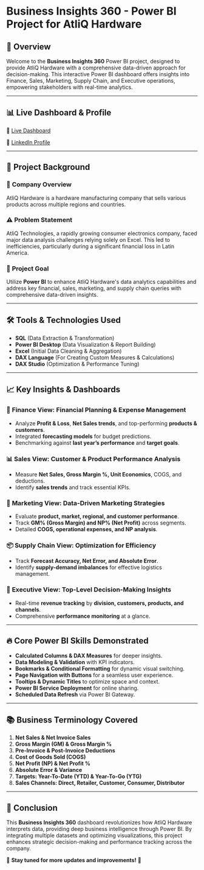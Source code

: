 # Business Insights 360 - Power BI Project for AtliQ Hardware

## 🚀 Overview

Welcome to the **Business Insights 360** Power BI project, designed to provide AtliQ Hardware with a comprehensive data-driven approach for decision-making. This interactive Power BI dashboard offers insights into Finance, Sales, Marketing, Supply Chain, and Executive operations, empowering stakeholders with real-time analytics.

---

## 📊 Live Dashboard & Profile

🔗 [Live Dashboard](https://app.powerbi.com/view?r=eyJrIjoiZTk5OThiNzgtOTExMC00YzEyLTg5OTEtOGNlODNjZGRhMjQxIiwidCI6IjVlNmRjOTI0LTcwMjgtNGE0Yi05ZDdkLTlhNmRiYWFkMjIxOCJ9&pageName=73fb44085dc094c246c0)

🔗 [LinkedIn Profile](https://www.linkedin.com/in/abhishek-vaidya-b11221205/)

---

## 📌 Project Background

### 🏢 **Company Overview**
AtliQ Hardware is a hardware manufacturing company that sells various products across multiple regions and countries.

### ⚠️ **Problem Statement**
AtliQ Technologies, a rapidly growing consumer electronics company, faced major data analysis challenges relying solely on Excel. This led to inefficiencies, particularly during a significant financial loss in Latin America.

### 🎯 **Project Goal**
Utilize **Power BI** to enhance AtliQ Hardware's data analytics capabilities and address key financial, sales, marketing, and supply chain queries with comprehensive data-driven insights.

---

## 🛠️ Tools & Technologies Used
- **SQL** (Data Extraction & Transformation)
- **Power BI Desktop** (Data Visualization & Report Building)
- **Excel** (Initial Data Cleaning & Aggregation)
- **DAX Language** (For Creating Custom Measures & Calculations)
- **DAX Studio** (Optimization & Performance Tuning)

---

## 📈 Key Insights & Dashboards

### 🏦 **Finance View**: Financial Planning & Expense Management
- Analyze **Profit & Loss**, **Net Sales trends**, and top-performing **products & customers**.
- Integrated **forecasting models** for budget predictions.
- Benchmarking against **last year’s performance** and **target goals**.

### 📊 **Sales View**: Customer & Product Performance Analysis
- Measure **Net Sales, Gross Margin %, Unit Economics**, COGS, and deductions.
- Identify **sales trends** and track essential KPIs.

### 🎯 **Marketing View**: Data-Driven Marketing Strategies
- Evaluate **product, market, regional, and customer performance**.
- Track **GM% (Gross Margin) and NP% (Net Profit)** across segments.
- Detailed **COGS, operational expenses, and NP analysis**.

### 📦 **Supply Chain View**: Optimization for Efficiency
- Track **Forecast Accuracy, Net Error, and Absolute Error**.
- Identify **supply-demand imbalances** for effective logistics management.

### 📌 **Executive View**: Top-Level Decision-Making Insights
- Real-time **revenue tracking** by **division, customers, products, and channels**.
- Comprehensive **performance monitoring** at a glance.

---

## 🔥 Core Power BI Skills Demonstrated

- **Calculated Columns & DAX Measures** for deeper insights.
- **Data Modeling & Validation** with KPI indicators.
- **Bookmarks & Conditional Formatting** for dynamic visual switching.
- **Page Navigation with Buttons** for a seamless user experience.
- **Tooltips & Dynamic Titles** to optimize space and context.
- **Power BI Service Deployment** for online sharing.
- **Scheduled Data Refresh** via Power BI Gateway.

---

## 📚 Business Terminology Covered

1. **Net Sales & Net Invoice Sales**
2. **Gross Margin (GM) & Gross Margin %**
3. **Pre-Invoice & Post-Invoice Deductions**
4. **Cost of Goods Sold (COGS)**
5. **Net Profit (NP) & Net Profit %**
6. **Absolute Error & Variance**
7. **Targets: Year-To-Date (YTD) & Year-To-Go (YTG)**
8. **Sales Channels: Direct, Retailer, Customer, Consumer, Distributor**

---

## 🎯 Conclusion

This **Business Insights 360** dashboard revolutionizes how AtliQ Hardware interprets data, providing deep business intelligence through Power BI. By integrating multiple datasets and optimizing visualizations, this project enhances strategic decision-making and performance tracking across the company.

📢 **Stay tuned for more updates and improvements!** 🚀

